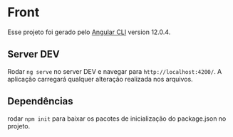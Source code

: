# Front

Esse projeto foi gerado pelo [Angular CLI](https://github.com/angular/angular-cli) version 12.0.4.

## Server DEV

Rodar `ng serve` no server DEV e navegar para `http://localhost:4200/`. A aplicação carregará qualquer alteração realizada nos arquivos.

## Dependências

rodar `npm init` para baixar os pacotes de inicialização do package.json no projeto.
